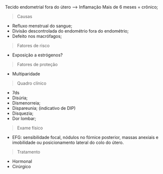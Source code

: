 Tecido endometrial fora do útero --> Inflamação
Mais de 6 meses = crônico; 

> Causas 

* Refluxo menstrual do sangue; 
* Divisão descontrolada do endométrio fora do endométrio; 
* Defeito nos macrófagos; 

> Fatores de risco 

* Exposição a estrógenos? 

> Fatores de proteção 

* Multiparidade 

> Quadro clínico 

* 7ds 
* Disúria; 
* Dismenorreia; 
* Dispareunia; (indicativo de DIP)
* Disquezia;
* Dor lombar; 

> Exame físico 

* EFG: sensibilidade focal, nódulos no fórnice posterior, massas anexiais e imobilidade ou posicionamento lateral do colo do útero. 

> Tratamento 

* Hormonal 
* Cirúrgico

